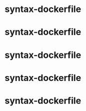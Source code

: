 # syntax-dockerfile
# syntax-dockerfile
# syntax-dockerfile
# syntax-dockerfile
# syntax-dockerfile

